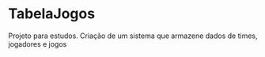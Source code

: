 # TabelaJogos
Projeto para estudos. Criação de um sistema que armazene dados de times, jogadores e jogos
